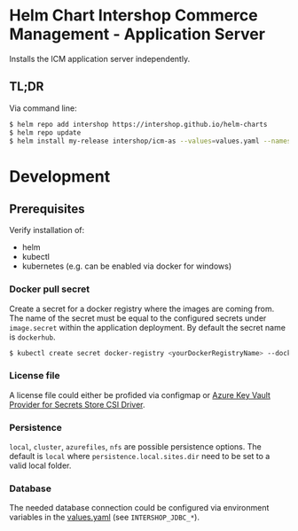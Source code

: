 # Helm Chart Intershop Commerce Management - Application Server

Installs the ICM application server independently.

## TL;DR
Via command line:
```bash
$ helm repo add intershop https://intershop.github.io/helm-charts
$ helm repo update
$ helm install my-release intershop/icm-as --values=values.yaml --namespace icm-as
```

# Development

## Prerequisites

Verify installation of:
- helm
- kubectl
- kubernetes (e.g. can be enabled via docker for windows)


### Docker pull secret
Create a secret for a docker registry where the images are coming from. The name of the secret must be equal to the configured secrets under `image.secret` within the application deployment. By default the secret name is `dockerhub`.

```bash
$ kubectl create secret docker-registry <yourDockerRegistryName> --docker-server=<yourDockerRegistryServer> --docker-username=<yourUsername> --docker-password=<yourPassword> --docker-email=<yourEmail>
```

### License file

A license file could either be profided via configmap or [Azure Key Vault Provider for Secrets Store CSI Driver](https://docs.microsoft.com/de-de/azure/aks/csi-secrets-store-driver).

### Persistence

`local`, `cluster`, `azurefiles`, `nfs` are possible persistence options.
The default is `local` where `persistence.local.sites.dir` need to be set to a valid local folder.

### Database

The needed database connection could be configured via environment variables in the [values.yaml](values.yaml) (see `INTERSHOP_JDBC_*`).
